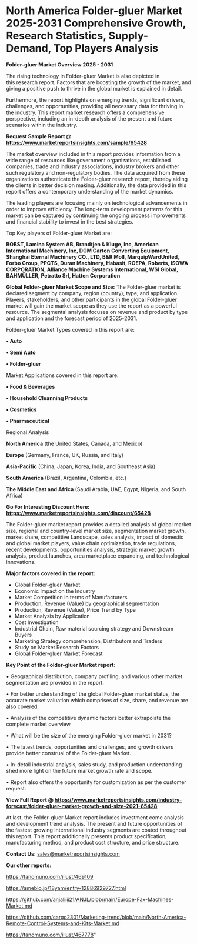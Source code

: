   # North America Folder-gluer Market 2025-2031 Comprehensive Growth, Research Statistics, Supply-Demand,  Top Players Analysis

<Strong> Folder-gluer Market Overview 2025 - 2031</strong>

The rising technology in Folder-gluer Market is also depicted in this research report. Factors that are boosting the growth of the market, and giving a positive push to thrive in the global market is explained in detail.

Furthermore, the report highlights on emerging trends, significant drivers, challenges, and opportunities, providing all necessary data for thriving in the industry. This report market research offers a comprehensive perspective, including an in-depth analysis of the present and future scenarios within the industry.

<strong>Request Sample Report @ <a href=https://www.marketreportsinsights.com/sample/65428>https://www.marketreportsinsights.com/sample/65428</a></strong>

The market overview included in this report provides information from a wide range of resources like government organizations, established companies, trade and industry associations, industry brokers and other such regulatory and non-regulatory bodies. The data acquired from these organizations authenticate the Folder-gluer research report, thereby aiding the clients in better decision making. Additionally, the data provided in this report offers a contemporary understanding of the market dynamics.

The leading players are focusing mainly on technological advancements in order to improve efficiency. The long-term development patterns for this market can be captured by continuing the ongoing process improvements and financial stability to invest in the best strategies.

Top Key players of Folder-gluer Market are:

<strong>BOBST, Lamina System AB, Brandtjen & Kluge, Inc, American International Machinery, Inc, DGM Carton Converting Equipment, Shanghai Eternal Machinery CO., LTD, B&R Moll, MarquipWardUnited, Forbo Group, PPCTS, Duran Machinery, Habasit, ROEPA, Roberts, ISOWA CORPORATION, Alliance Machine Systems International, WSI Global, BAHMÜLLER, Petratto Srl, Hatten Corporation</strong>

<strong><b>Global Folder-gluer Market Scope and Size:</b></strong>
The Folder-gluer market is declared segment by company, region (country), type, and application. Players, stakeholders, and other participants in the global Folder-gluer market will gain the market scope as they use the report as a powerful resource. The segmental analysis focuses on revenue and product by type and application and the forecast period of 2025-2031.

Folder-gluer Market Types covered in this report are:

<strong>• Auto

• Semi Auto

• Folder-gluer</strong>

Market Applications covered in this report are:

<strong>• Food & Beverages

• Household Cleanning Products

• Cosmetics

• Pharmaceutical</strong> 

Regional Analysis

<strong>North America</strong> (the United States, Canada, and Mexico)

<strong>Europe</strong> (Germany, France, UK, Russia, and Italy)

<strong>Asia-Pacific</strong> (China, Japan, Korea, India, and Southeast Asia)

<strong>South America</strong> (Brazil, Argentina, Colombia, etc.)

<strong>The Middle East and Africa</strong> (Saudi Arabia, UAE, Egypt, Nigeria, and South Africa)

<strong>Go For Interesting Discount Here: <a href=https://www.marketreportsinsights.com/discount/65428>https://www.marketreportsinsights.com/discount/65428</a></strong>

The Folder-gluer market report provides a detailed analysis of global market size, regional and country-level market size, segmentation market growth, market share, competitive Landscape, sales analysis, impact of domestic and global market players, value chain optimization, trade regulations, recent developments, opportunities analysis, strategic market growth analysis, product launches, area marketplace expanding, and technological innovations.

<strong><b>Major factors covered in the report:</b></strong>
<ul>
  <li>Global Folder-gluer Market </li>
  <li>Economic Impact on the Industry</li>
  <li>Market Competition in terms of Manufacturers</li>
  <li>Production, Revenue (Value) by geographical segmentation</li>
  <li>Production, Revenue (Value), Price Trend by Type</li>
  <li>Market Analysis by Application</li>
  <li>Cost Investigation</li>
  <li>Industrial Chain, Raw material sourcing strategy and Downstream Buyers</li>
  <li>Marketing Strategy comprehension, Distributors and Traders</li>
  <li>Study on Market Research Factors</li>
  <li>Global Folder-gluer Market Forecast</li>
</ul>

<strong><b>Key Point of the Folder-gluer Market report:</b></strong>

• Geographical distribution, company profiling, and various other market segmentation are provided in the report.

• For better understanding of the global Folder-gluer market status, the accurate market valuation which comprises of size, share, and revenue are also covered.

• Analysis of the competitive dynamic factors better extrapolate the complete market overview

• What will be the size of the emerging Folder-gluer market in 2031?

• The latest trends, opportunities and challenges, and growth drivers provide better construal of the Folder-gluer Market.

• In-detail industrial analysis, sales study, and production understanding shed more light on the future market growth rate and scope.

• Report also offers the opportunity for customization as per the customer request.

<strong><b>View Full Report @ <a href=https://www.marketreportsinsights.com/industry-forecast/folder-gluer-market-growth-and-size-2021-65428>https://www.marketreportsinsights.com/industry-forecast/folder-gluer-market-growth-and-size-2021-65428</a></b></strong>


At last, the Folder-gluer Market report includes investment come analysis and development trend analysis. The present and future opportunities of the fastest growing international industry segments are coated throughout this report. This report additionally presents product specification, manufacturing method, and product cost structure, and price structure.

<strong>Contact Us:</strong>
sales@marketreportsinsights.com

<strong>Our other reports:</strong>

<a href=https://tanomuno.com/illust/469109>https://tanomuno.com/illust/469109</a>

<a href=https://ameblo.jp/18yam/entry-12886929727.html>https://ameblo.jp/18yam/entry-12886929727.html</a>

<a href=https://github.com/anjaliiii21/ANJL/blob/main/Europe-Fax-Machines-Market.md>https://github.com/anjaliiii21/ANJL/blob/main/Europe-Fax-Machines-Market.md</a>

<a href=https://github.com/cargo2301/Marketing-trend/blob/main/North-America-Remote-Control-Systems-and-Kits-Market.md>https://github.com/cargo2301/Marketing-trend/blob/main/North-America-Remote-Control-Systems-and-Kits-Market.md</a>

<a href=https://tanomuno.com/illust/467778>https://tanomuno.com/illust/467778</a>"
